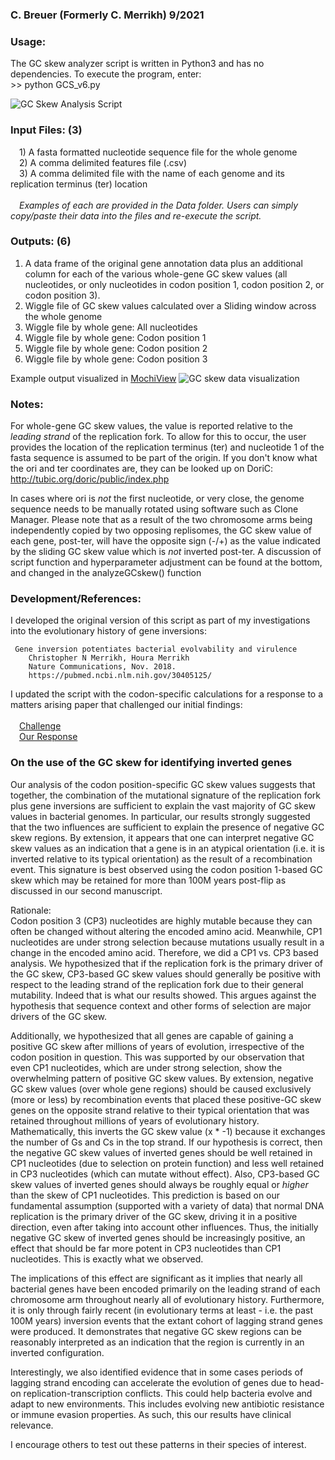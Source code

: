### C. Breuer (Formerly C. Merrikh) 9/2021

### Usage:
The GC skew analyzer script is written in Python3 and has no dependencies. 
To execute the program, enter:<br>
&gt;> python GCS_v6.py

![GC Skew Analysis Script](https://github.com/The1stMartian/GCskew/blob/main/Data/cmdLine.png)

### Input Files: (3)
&emsp;1) A fasta formatted nucleotide sequence file for the whole genome<br>
&emsp;2) A comma delimited features file (.csv)<br>
&emsp;3) A comma delimited file with the name of each genome and its replication terminus (ter) location<br><br>
&emsp;<i>Examples of each are provided in the Data folder. Users can simply copy/paste their data into the files and re-execute the script.</i> 


### Outputs: (6)
         
1) A data frame of the original gene annotation data plus an additional column for each of the various whole-gene GC skew values (all nucleotides, or only nucleotides in codon position 1, codon position 2, or codon position 3).
2) Wiggle file of GC skew values calculated over a Sliding window across the whole genome
3) Wiggle file by whole gene:  All nucleotides
4) Wiggle file by whole gene:  Codon position 1
5) Wiggle file by whole gene:  Codon position 2
6) Wiggle file by whole gene:  Codon position 3

Example output visualized in [MochiView](http://www.johnsonlab.ucsf.edu/mochi/)
![GC skew data visualization](https://github.com/The1stMartian/GCskew/blob/main/Data/Mochi1.png)

### Notes:
For whole-gene GC skew values, the value is reported relative to the <i>leading strand</i> of the replication fork. To allow for this to occur, the user provides the location of the replication terminus (ter) and nucleotide 1 of the fasta sequence is assumed to be part of the origin. If you don't know what the ori and ter coordinates are, they can be looked up on DoriC: http://tubic.org/doric/public/index.php <br>

In cases where ori is <i>not</i> the first nucleotide, or very close, the genome sequence needs to be manually rotated using software such as Clone Manager. Please note that as a result of the two chromosome arms being independently copied by two opposing replisomes, the GC skew value of each gene, post-ter, will have the opposite sign (-/+) as the value indicated by the sliding GC skew value which is <i>not</i> inverted post-ter. A discussion of script function and hyperparameter adjustment can be found at the bottom, and changed in the analyzeGCskew() function<br>

### Development/References:

I developed the original version of this script as part of my investigations into the evolutionary history of gene inversions:

     Gene inversion potentiates bacterial evolvability and virulence
        Christopher N Merrikh, Houra Merrikh
        Nature Communications, Nov. 2018.
        https://pubmed.ncbi.nlm.nih.gov/30405125/

I updated the script with the codon-specific calculations for a response to a matters arising paper that challenged our initial findings:<br><br>
&emsp;[Challenge](https://www.biorxiv.org/content/10.1101/2020.01.14.906818v1)<br>
&emsp;[Our Response](https://www.biorxiv.org/content/10.1101/2020.05.26.117366v2)<br>

### On the use of the GC skew for identifying inverted genes
Our analysis of the codon position-specific GC skew values suggests that together, the combination of the mutational signature of the replication fork plus gene inversions are sufficient to explain the vast majority of GC skew values in bacterial genomes. In particular, our results strongly suggested that the two influences are sufficient to explain the presence of negative GC skew regions. By extension, it appears that one can interpret negative GC skew values as an indication that a gene is in an atypical orientation (i.e. it is inverted relative to its typical orientation) as the result of a recombination event. This signature is best observed using the codon position 1-based GC skew which may be retained for more than 100M years post-flip as discussed in our second manuscript.

Rationale:<br> Codon position 3 (CP3) nucleotides are highly mutable because they can often be changed without altering the encoded amino acid. Meanwhile, CP1 nucleotides are under strong selection because mutations usually result in a change in the encoded amino acid. Therefore, we did a CP1 vs. CP3 based analysis. We hypothesized that if the  replication fork is the primary driver of the GC skew, CP3-based GC skew values should generally be positive with respect to the leading strand of the replication fork due to their general mutability. Indeed that is what our results showed. This argues against the hypothesis that sequence context and other forms of selection are major drivers of the GC skew. 

Additionally, we hypothesized that all genes are capable of gaining a positive GC skew after millions of years of evolution, irrespective of the codon position in question. This was supported by our observation that even CP1 nucleotides, which are under strong selection, show the overwhelming pattern of positive GC skew values. By extension, negative GC skew values (over whole gene regions) should be caused exclusively (more or less) by recombination events that placed these positive-GC skew genes on the opposite strand relative to their typical orientation that was retained throughout millions of years of evolutionary history. Mathematically, this inverts the GC skew value (x * -1) because it exchanges the number of Gs and Cs in the top strand. If our hypothesis is correct, then the negative GC skew values of inverted genes should be well retained in CP1 nucleotides (due to selection on protein function) and less well retained in CP3 nucleotides (which can mutate without effect). Also, CP3-based GC skew values of inverted genes should always be roughly equal or <i>higher</i> than the skew of CP1 nucleotides. This prediction is based on our fundamental assumption (supported with a variety of data) that normal DNA replication is the primary driver of the GC skew, driving it in a positive direction, even after taking into account other influences. Thus, the initially negative GC skew of inverted genes should be increasingly positive, an effect that should be far more potent in CP3 nucleotides than CP1 nucleotides. This is exactly what we observed. 

The implications of this effect are significant as it implies that nearly all bacterial genes have been encoded primarily on the leading strand of each chromosome arm throughout nearly all of evolutionary history. Furthermore, it is only through fairly recent (in evolutionary terms at least - i.e. the past 100M years) inversion events that the extant cohort of lagging strand genes were produced. It demonstrates that negative GC skew regions can be reasonably interpreted as an indication that the region is currently in an inverted configuration. 

Interestingly, we also identified evidence that in some cases periods of lagging strand encoding can accelerate the evolution of genes due to head-on replication-transcription conflicts. This could help bacteria evolve and adapt to new environments. This includes evolving new antibiotic resistance or immune evasion properties. As such, this our results have clinical relevance.  

I encourage others to test out these patterns in their species of interest. 
